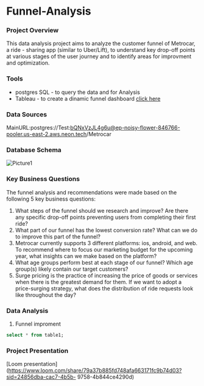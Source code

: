 # Funnel-Analysis

### Project Overview

This data analysis project aims to analyze the customer funnel of Metrocar, a ride - sharing app (similar to Uber/Lift), to understand key drop-off points at various stages of the user journey and to identify areas for improvment and optimization. 

### Tools

- postgres SQL - to query the data and for Analysis   
- Tableau - to create a dinamic funnel dashboard [click here](https://public.tableau.com/authoring/metrocarsfunnelsummary/Metrocarsfunnelsummary)

### Data Sources
MainURL:postgres://Test:bQNxVzJL4g6u@ep-noisy-flower-846766-pooler.us-east-2.aws.neon.tech/Metrocar

### Database Schema
![Picture1](https://github.com/Mahlet-Sisay/Funnel-Analysis/assets/137247807/5fa1e524-48d3-494b-99f2-1db6e9a1036c)

### Key Business Questions 
The funnel analysis and recommendations were made based on the following 5 key business questions:
1.	What steps of the funnel should we research and improve? Are there any specific drop-off points preventing users from completing their first ride? 
2.	What part of our funnel has the lowest conversion rate? What can we do to improve this part of the funnel?
3.	Metrocar currently supports 3 different platforms: ios, android, and web. To recommend where to focus our marketing budget for the upcoming year, what insights can we make based on the platform?
4.	What age groups perform best at each stage of our funnel? Which age group(s) likely contain our target customers?
5.	Surge pricing is the practice of increasing the price of goods or services when there is the greatest demand for them. If we want to adopt a price-surging strategy, what does the distribution of ride requests look like throughout the day?

### Data Analysis 
1. Funnel improment
```sql
select * from table1;
```


### Project Presentation

[Loom presentation](https://www.loom.com/share/79a37b885fd748afa663171fc9b74d03?sid=24856dba-cac7-4b5b- 9758-4b844ce4290d)






